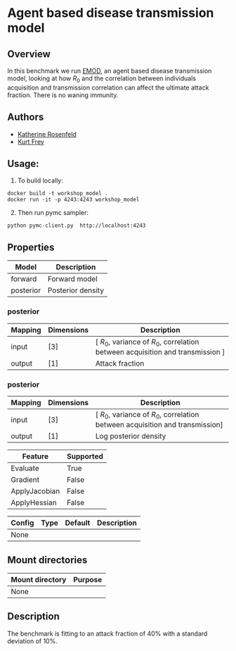 # Agent based disease transmission model

## Overview

In this benchmark we run [EMOD](https://docs.idmod.org/projects/emod-generic/en/latest/index.html), an agent based disease transmission model, looking at how $R_0$  and the correlation between individuals acquisition and transmission correlation can affect the ultimate attack fraction. There is 
no waning immunity.

## Authors
- [Katherine Rosenfeld](mailto:katherine.rosenfeld@gatesfoundation.org)
- [Kurt Frey](mailto:kurt.frey@gatesfoundation.org)

## Usage:

1. To build locally:
```
docker build -t workshop_model .
docker run -it -p 4243:4243 workshop_model
```

2. Then run pymc sampler:
```
python pymc-client.py  http://localhost:4243
```

## Properties

Model | Description
---|---
forward | Forward model
posterior | Posterior density

### posterior
Mapping | Dimensions | Description
---|---|---
input | [3] | [ $R_0$, variance of $R_0$, correlation between acquisition and transmission ]
output | [1] | Attack fraction

### posterior
Mapping | Dimensions | Description
---|---|---
input | [3] | [ $R_0$, variance of $R_0$, correlation between acquisition and transmission]
output | [1] | Log posterior density

Feature | Supported
---|---
Evaluate | True
Gradient | False
ApplyJacobian | False
ApplyHessian | False

Config | Type | Default | Description
---|---|---|---
None | | |

## Mount directories
Mount directory | Purpose
---|---
None |

## Description

The benchmark is fitting to an attack fraction of 40\% with a standard deviation of 10\%.